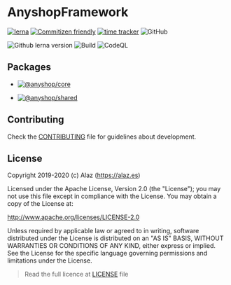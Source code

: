 # AnyshopFramework

[![lerna](https://img.shields.io/badge/maintained%20with-lerna-cc00ff.svg)](https://lerna.js.org/)
[![Commitizen friendly](https://img.shields.io/badge/commitizen-friendly-brightgreen.svg)](http://commitizen.github.io/cz-cli/)
[![time tracker](https://wakatime.com/badge/github/alazes/anyshop-framework.svg)](https://wakatime.com/badge/github/alazes/anyshop-framework)
![GitHub](https://img.shields.io/github/license/alazes/anyshop-framework)

![Github lerna version](https://img.shields.io/github/lerna-json/v/alazes/anyshop-framework/main)
![Build](https://github.com/alazes/anyshop-framework/workflows/Build/badge.svg?branch=main)
![CodeQL](https://github.com/alazes/anyshop-framework/workflows/CodeQL/badge.svg?branch=main)

<!--  -->

## Packages

- [![@anyshop/core](https://img.shields.io/npm/v/@anyshop/core?label=@anyshop/core&labelColor=white&color=red)](https://www.npmjs.com/package/@anyshop/core)

- [![@anyshop/shared](https://img.shields.io/npm/v/@anyshop/shared?label=@anyshop/shared&labelColor=white&color=red)](https://www.npmjs.com/package/@anyshop/shared)

## Contributing

Check the [CONTRIBUTING](.github/CONTRIBUTING.md) file for guidelines about development.

## License

Copyright 2019-2020 (c) Alaz (https://alaz.es)

Licensed under the Apache License, Version 2.0 (the "License");
you may not use this file except in compliance with the License.
You may obtain a copy of the License at:

http://www.apache.org/licenses/LICENSE-2.0

Unless required by applicable law or agreed to in writing, software
distributed under the License is distributed on an "AS IS" BASIS,
WITHOUT WARRANTIES OR CONDITIONS OF ANY KIND, either express or implied.
See the License for the specific language governing permissions and
limitations under the License.

> Read the full licence at [LICENSE](./LICENCE) file
